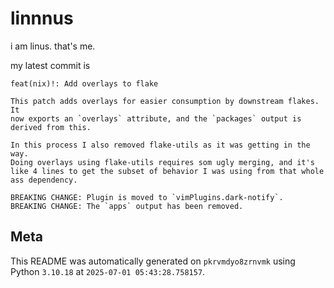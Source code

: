 # linnnus

i am linus. that's me.

my latest commit is

```
feat(nix)!: Add overlays to flake

This patch adds overlays for easier consumption by downstream flakes. It
now exports an `overlays` attribute, and the `packages` output is
derived from this.

In this process I also removed flake-utils as it was getting in the way.
Doing overlays using flake-utils requires som ugly merging, and it's
like 4 lines to get the subset of behavior I was using from that whole
ass dependency.

BREAKING CHANGE: Plugin is moved to `vimPlugins.dark-notify`.
BREAKING CHANGE: The `apps` output has been removed.
```

## Meta

This README was automatically generated on `pkrvmdyo8zrnvmk` using Python
`3.10.18` at `2025-07-01 05:43:28.758157`.
